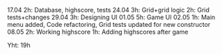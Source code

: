 17.04
	2h: Database, highscore, tests
24.04
    3h: Grid+grid logic
    2h: Grid tests+changes
29.04
    3h: Designing UI
01.05
    5h: Game UI
02.05
    1h: Main menu added, Code refactoring, Grid tests updated for new constructor
08.05
    2h: Working highscore
    1h: Adding highscores after game
    
Yht: 19h
